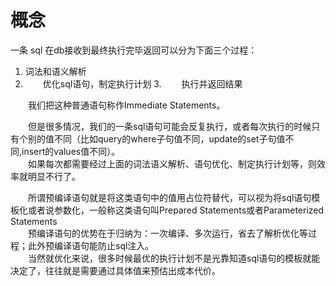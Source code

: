 # 概念
一条 sql 在db接收到最终执行完毕返回可以分为下面三个过程：

1.  词法和语义解析
 2.  　　优化sql语句，制定执行计划
    3.  　　执行并返回结果

　　我们把这种普通语句称作Immediate Statements。　　

　　但是很多情况，我们的一条sql语句可能会反复执行，或者每次执行的时候只有个别的值不同（比如query的where子句值不同，update的set子句值不同,insert的values值不同）。  
　　如果每次都需要经过上面的词法语义解析、语句优化、制定执行计划等，则效率就明显不行了。

　　所谓预编译语句就是将这类语句中的值用占位符替代，可以视为将sql语句模板化或者说参数化，一般称这类语句叫Prepared Statements或者Parameterized Statements  
　　预编译语句的优势在于归纳为：一次编译、多次运行，省去了解析优化等过程；此外预编译语句能防止sql注入。  
　　当然就优化来说，很多时候最优的执行计划不是光靠知道sql语句的模板就能决定了，往往就是需要通过具体值来预估出成本代价。